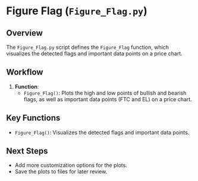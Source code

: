 # Figure Flag (`Figure_Flag.py`)

## Overview
The `Figure_Flag.py` script defines the `Figure_Flag` function, which visualizes the detected flags and important data points on a price chart.

## Workflow
1. **Function**:
   - `Figure_Flag()`: Plots the high and low points of bullish and bearish flags, as well as important data points (FTC and EL) on a price chart.

## Key Functions
- `Figure_Flag()`: Visualizes the detected flags and important data points.

## Next Steps
- Add more customization options for the plots.
- Save the plots to files for later review.